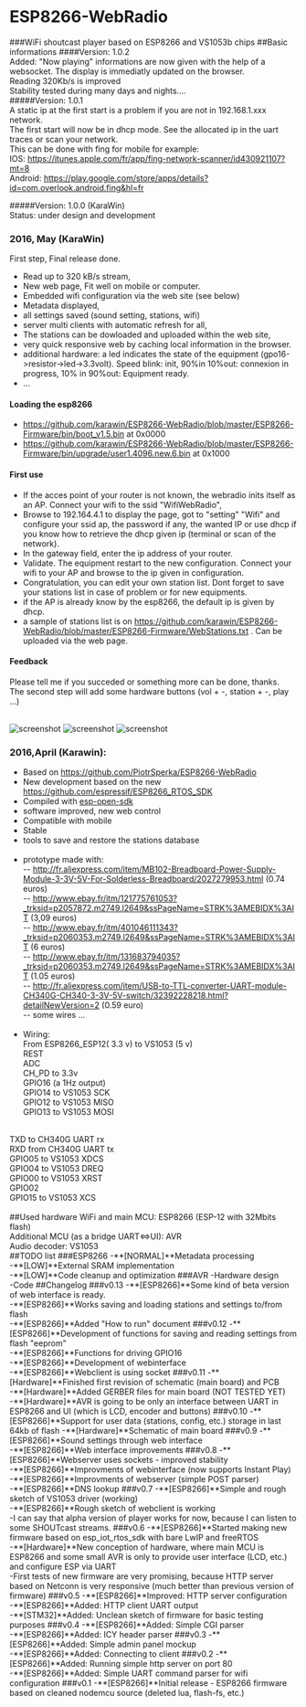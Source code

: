 # **ESP8266-WebRadio** #
###WiFi shoutcast player based on ESP8266 and VS1053b chips
##Basic informations
####Version: 1.0.2<br />
Added: "Now playing" informations are now given with the help of a websocket. The display is immediatly updated on the browser.<br/>
Reading 320Kb/s is improved<br/>
Stability tested during many days and nights....<br/>
#####Version: 1.0.1<br />
A static ip at the first start is a problem if you are not in 192.168.1.xxx network.<br />
The first start will now be in dhcp mode. See the allocated ip in the uart traces or scan your network.<br />
This can be done with fing for mobile for example: <br />
IOS: https://itunes.apple.com/fr/app/fing-network-scanner/id430921107?mt=8<br />
Android: https://play.google.com/store/apps/details?id=com.overlook.android.fing&hl=fr<br />

#####Version: 1.0.0 (KaraWin)<br />
Status: under design and development
### 2016, May (KaraWin)
First step, Final release done.
- Read up to 320 kB/s stream,
- New web page, Fit well on mobile or computer.
- Embedded wifi configuration via the web site (see below)
- Metadata displayed,
- all settings saved (sound setting, stations, wifi)
- server multi clients with automatic refresh for all,
- The stations can be dowloaded and uploaded within the web site,
- very quick responsive web by caching local information in the browser.
- additional hardware: a led indicates the state of the equipment (gpo16->resistor->led->3.3volt). Speed blink: init, 90%in 10%out: connexion in progress, 10% in 90%out: Equipment ready.
- ...

#### Loading the esp8266
- https://github.com/karawin/ESP8266-WebRadio/blob/master/ESP8266-Firmware/bin/boot_v1.5.bin at 0x0000
- https://github.com/karawin/ESP8266-WebRadio/blob/master/ESP8266-Firmware/bin/upgrade/user1.4096.new.6.bin at 0x1000

#### First use
- If the acces point of your router is not known, the webradio inits itself as an AP. Connect your wifi to the ssid "WifiWebRadio",  
- Browse to 192.164.4.1 to display the page, got to "setting" "Wifi" and configure your ssid ap, the password if any, the wanted IP or use dhcp if you know how to retrieve the dhcp given ip (terminal or scan of the network).
- In the gateway field, enter the ip address of your router.
- Validate. The equipment restart to the new configuration. Connect your wifi to your AP and browse to the ip given in configuration.
- Congratulation, you can edit your own station list. Dont forget to save your stations list in case of problem or for new equipments.
- if the AP is already know by the esp8266, the default ip is given by dhcp.
- a sample of stations list is on https://github.com/karawin/ESP8266-WebRadio/blob/master/ESP8266-Firmware/WebStations.txt . Can be uploaded via the web page.        

#### Feedback
Please tell me if you succeded or something more can be done, thanks.<br/>
The second step will add some hardware buttons (vol + -, station + -, play ...)<br/><br/>

<img src="https://github.com/karawin/ESP8266-WebRadio/blob/master/Images/webradio1mini.jpg" alt="screenshot" border=0> 
<img src="https://github.com/karawin/ESP8266-WebRadio/blob/master/Images/webradio2mini.jpg" alt="screenshot" border=0> 
<img src="https://github.com/karawin/ESP8266-WebRadio/blob/master/Images/webradio3mini.jpg" alt="screenshot" border=0> 



### 2016,April (Karawin):
- Based on https://github.com/PiotrSperka/ESP8266-WebRadio<br />
- New development based on the new https://github.com/espressif/ESP8266_RTOS_SDK<br />
- Compiled with [esp-open-sdk](https://github.com/pfalcon/esp-open-sdk)<br />
- software improved, new web control<br />
- Compatible with mobile<br />
- Stable<br />
- tools to save and restore the stations database<br /><br />
- prototype made with:<br />
-- http://fr.aliexpress.com/item/MB102-Breadboard-Power-Supply-Module-3-3V-5V-For-Solderless-Breadboard/2027279953.html (0.74 euros)<br />
-- http://www.ebay.fr/itm/121775761053?_trksid=p2057872.m2749.l2649&ssPageName=STRK%3AMEBIDX%3AIT  (3,09 euros)<br />
-- http://www.ebay.fr/itm/401046111343?_trksid=p2060353.m2749.l2649&ssPageName=STRK%3AMEBIDX%3AIT  (6 euros)<br />
-- http://www.ebay.fr/itm/131683794035?_trksid=p2060353.m2749.l2649&ssPageName=STRK%3AMEBIDX%3AIT  (1.05 euros)<br />
-- http://fr.aliexpress.com/item/USB-to-TTL-converter-UART-module-CH340G-CH340-3-3V-5V-switch/32392228218.html?detailNewVersion=2 (0.59 euro)<br />
-- some wires ...<br /><br />
- Wiring: <br />
From ESP8266_ESP12( 3.3 v) to VS1053 (5 v)<br />
REST<br />
ADC<br />
CH_PD to 3.3v<br />
GPIO16 (a 1Hz output)<br />
GPIO14 to VS1053 SCK<br />
GPIO12 to VS1053 MISO<br />
GPIO13 to VS1053 MOSI<br />
<br />
TXD to   CH340G UART rx<br />
RXD from CH340G UART tx<br />
GPIO05 to VS1053 XDCS<br />
GPIO04 to VS1053 DREQ<br />
GPIO00 to VS1053 XRST<br />
GPIO02<br />
GPIO15 to VS1053 XCS<br />
<br />
##Used hardware
WiFi and main MCU: ESP8266 (ESP-12 with 32Mbits flash)<br />
Additional MCU (as a bridge UART<=>UI): AVR<br />
Audio decoder: VS1053<br />
##TODO list
###ESP8266
-**[NORMAL]**Metadata processing<br />
-**[LOW]**External SRAM implementation<br />
-**[LOW]**Code cleanup and optimization
###AVR
-Hardware design<br />
-Code
##Changelog
###v0.13
-**[ESP8266]**Some kind of beta version of web interface is ready.<br />
-**[ESP8266]**Works saving and loading stations and settings to/from flash<br />
-**[ESP8266]**Added "How to run" document
###v0.12
-**[ESP8266]**Development of functions for saving and reading settings from flash "eeprom"<br />
-**[ESP8266]**Functions for driving GPIO16<br />
-**[ESP8266]**Development of webinterface<br />
-**[ESP8266]**Webclient is using socket
###v0.11
-**[Hardware]**Finished first revision of schematic (main board) and PCB<br />
-**[Hardware]**Added GERBER files for main board (NOT TESTED YET)<br />
-**[Hardware]**AVR is going to be only an interface between UART in ESP8266 and UI (which is LCD, encoder and buttons)
###v0.10
-**[ESP8266]**Support for user data (stations, config, etc.) storage in last 64kb of flash
-**[Hardware]**Schematic of main board
###v0.9
-**[ESP8266]**Sound settings through web interface<br />
-**[ESP8266]**Web interface improvements
###v0.8
-**[ESP8266]**Webserver uses sockets - improved stability<br />
-**[ESP8266]**Improvments of webinterface (now supports Instant Play)<br />
-**[ESP8266]**Improvments of webserver (simple POST parser)<br />
-**[ESP8266]**DNS lookup
###v0.7
-**[ESP8266]**Simple and rough sketch of VS1053 driver (working)<br />
-**[ESP8266]**Rough sketch of webclient is working<br />
-I can say that alpha version of player works for now, because I can listen to some SHOUTcast streams.
###v0.6
-**[ESP8266]**Started making new firmware based on esp_iot_rtos_sdk with bare LwIP and freeRTOS<br />
-**[Hardware]**New conception of hardware, where main MCU is ESP8266 and some small AVR is only to provide user interface (LCD, etc.) and configure ESP via UART<br />
-First tests of new firmware are very promising, because HTTP server based on Netconn is very responsive (much better than previous version of firmware)
###v0.5
-**[ESP8266]**Improved: HTTP server configuration<br />
-**[ESP8266]**Added: HTTP client UART output<br />
-**[STM32]**Added: Unclean sketch of firmware for basic testing purposes
###v0.4
-**[ESP8266]**Added: Simple CGI parser<br />
-**[ESP8266]**Added: ICY header parser
###v0.3
-**[ESP8266]**Added: Simple admin panel mockup<br />
-**[ESP8266]**Added: Connecting to client
###v0.2
-**[ESP8266]**Added: Running simple http server on port 80<br />
-**[ESP8266]**Added: Simple UART command parser for wifi configuration
###v0.1
-**[ESP8266]**Initial release - ESP8266 firmware based on cleaned nodemcu source (deleted lua, flash-fs, etc.)
